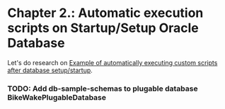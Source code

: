 # Chapter 2.: Automatic execution scripts on Startup/Setup Oracle Database

Let's do research on [Example of automatically executing custom scripts after database setup/startup](https://github.com/oracle/docker-images/blob/main/OracleDatabase/SingleInstance/samples/customscripts/README.md).

### TODO: Add db-sample-schemas to plugable database BikeWakePlugableDatabase
